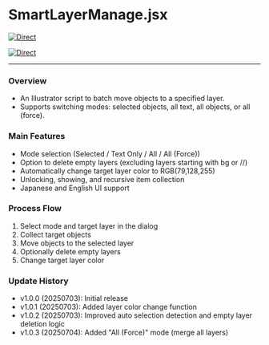 # SmartLayerManage.jsx

[![Direct](https://img.shields.io/badge/Direct%20Link-SmartLayerManage.jsx-ffcc00.svg)](https://github.com/swwwitch/illustrator-scripts/blob/master/jsx/layers/SmartLayerManage.jsx)


[![Direct](https://img.shields.io/badge/Back%20to%20home-All%20scripts-cccccc.svg)](https://github.com/swwwitch/illustrator-scripts/blob/master/README.md)

---

### Overview

- An Illustrator script to batch move objects to a specified layer.
- Supports switching modes: selected objects, all text, all objects, or all (force).

### Main Features

- Mode selection (Selected / Text Only / All / All (Force))
- Option to delete empty layers (excluding layers starting with bg or //)
- Automatically change target layer color to RGB(79,128,255)
- Unlocking, showing, and recursive item collection
- Japanese and English UI support

### Process Flow

1. Select mode and target layer in the dialog
2. Collect target objects
3. Move objects to the selected layer
4. Optionally delete empty layers
5. Change target layer color

### Update History

- v1.0.0 (20250703): Initial release
- v1.0.1 (20250703): Added layer color change function
- v1.0.2 (20250703): Improved auto selection detection and empty layer deletion logic
- v1.0.3 (20250704): Added "All (Force)" mode (merge all layers)